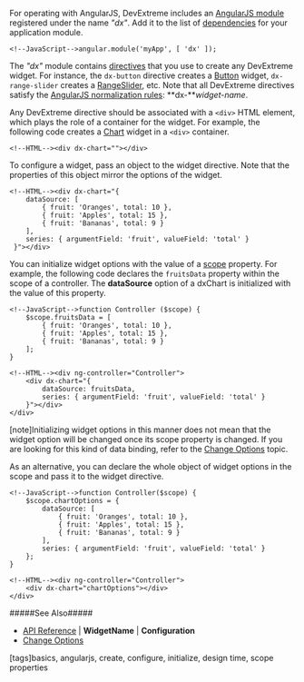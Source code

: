 For operating with AngularJS, DevExtreme includes an [AngularJS module](https://docs.angularjs.org/api/angular.module) registered under the name *"dx"*. Add it to the list of [dependencies](https://docs.angularjs.org/guide/module#module-loading-dependencies) for your application module.

	<!--JavaScript-->angular.module('myApp', [ 'dx' ]);

The *"dx"* module contains [directives](https://docs.angularjs.org/guide/directive) that you use to create any DevExtreme widget. For instance, the `dx-button` directive creates a [Button](/api-reference/10%20UI%20Widgets/dxButton '/Documentation/ApiReference/UI_Widgets/dxButton/') widget, `dx-range-slider` creates a [RangeSlider](/api-reference/10%20UI%20Widgets/dxRangeSlider '/Documentation/ApiReference/UI_Widgets/dxRangeSlider/'), etc. Note that all DevExtreme directives satisfy the [AngularJS normalization rules](https://docs.angularjs.org/guide/directive#normalization): **dx-***widget-name*.

Any DevExtreme directive should be associated with a `<div>` HTML element, which plays the role of a container for the widget. For example, the following code creates a [Chart](/api-reference/20%20Data%20Visualization%20Widgets/dxChart '/Documentation/ApiReference/Data_Visualization_Widgets/dxChart/') widget in a `<div>` container.

    <!--HTML--><div dx-chart=""></div>

To configure a widget, pass an object to the widget directive. Note that the properties of this object mirror the options of the widget.

    <!--HTML--><div dx-chart="{ 
	    dataSource: [
            { fruit: 'Oranges', total: 10 },
            { fruit: 'Apples', total: 15 },
            { fruit: 'Bananas', total: 9 }
		],
		series: { argumentField: 'fruit', valueField: 'total' }
	 }"></div>

You can initialize widget options with the value of a [scope](https://docs.angularjs.org/guide/scope) property. For example, the following code declares the `fruitsData` property within the scope of a controller. The **dataSource** option of a dxChart is initialized with the value of this property.

    <!--JavaScript-->function Controller ($scope) {
		$scope.fruitsData = [
            { fruit: 'Oranges', total: 10 },
            { fruit: 'Apples', total: 15 },
            { fruit: 'Bananas', total: 9 }
        ];
	}
    
<!---->

    <!--HTML--><div ng-controller="Controller">
		<div dx-chart="{
            dataSource: fruitsData,
            series: { argumentField: 'fruit', valueField: 'total' }
        }"></div>
	</div>

[note]Initializing widget options in this manner does not mean that the widget option will be changed once its scope property is changed. If you are looking for this kind of data binding, refer to the [Change Options](/concepts/00%20Getting%20Started/20%20Widget%20Basics%20-%20AngularJS/05%20Change%20Options.md '/Documentation/Guide/Getting_Started/Widget_Basics_-_AngularJS/Change_Options') topic.

As an alternative, you can declare the whole object of widget options in the scope and pass it to the widget directive.

    <!--JavaScript-->function Controller($scope) {
		$scope.chartOptions = {
			dataSource: [
                { fruit: 'Oranges', total: 10 },
                { fruit: 'Apples', total: 15 },
                { fruit: 'Bananas', total: 9 }
            ],
            series: { argumentField: 'fruit', valueField: 'total' }
		};
	}

<!---->

    <!--HTML--><div ng-controller="Controller">
		<div dx-chart="chartOptions"></div>
	</div>

#####See Also#####
- [API Reference](/Documentation/ApiReference) | **WidgetName** | **Configuration**
- [Change Options](/concepts/00%20Getting%20Started/20%20Widget%20Basics%20-%20AngularJS/05%20Change%20Options.md '/Documentation/Guide/Getting_Started/Widget_Basics_-_AngularJS/Change_Options')

[tags]basics, angularjs, create, configure, initialize, design time, scope properties